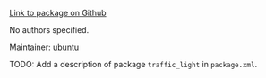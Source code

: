 <div id='traffic_light-autogenerated' markdown='1'>


<!-- do not edit this file, autogenerated -->

[Link to package on Github](github:org=duckietown,repo=Software,path=40-coordination/traffic_light,branch=andrea-config)

No authors specified.

Maintainer: [ubuntu](mailto:ubuntu@todo.todo)

TODO: Add a description of package `traffic_light` in `package.xml`.



</div>

